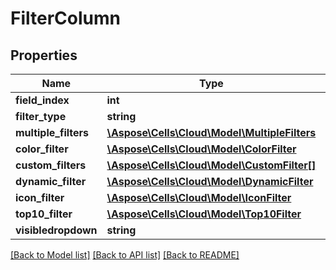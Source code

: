 # FilterColumn

## Properties
Name | Type | Description | Notes
------------ | ------------- | ------------- | -------------
**field_index** | **int** |  | 
**filter_type** | **string** |  | [optional] 
**multiple_filters** | [**\Aspose\Cells\Cloud\Model\MultipleFilters**](MultipleFilters.md) |  | [optional] 
**color_filter** | [**\Aspose\Cells\Cloud\Model\ColorFilter**](ColorFilter.md) |  | [optional] 
**custom_filters** | [**\Aspose\Cells\Cloud\Model\CustomFilter[]**](CustomFilter.md) |  | [optional] 
**dynamic_filter** | [**\Aspose\Cells\Cloud\Model\DynamicFilter**](DynamicFilter.md) |  | [optional] 
**icon_filter** | [**\Aspose\Cells\Cloud\Model\IconFilter**](IconFilter.md) |  | [optional] 
**top10_filter** | [**\Aspose\Cells\Cloud\Model\Top10Filter**](Top10Filter.md) |  | [optional] 
**visibledropdown** | **string** |  | [optional] 

[[Back to Model list]](../README.md#documentation-for-models) [[Back to API list]](../README.md#documentation-for-api-endpoints) [[Back to README]](../README.md)


